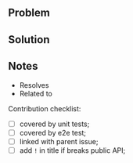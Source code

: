 ## Problem

<!--
Describe in details the problem or scenario that this PR is fixing.

If this is a feature addition or change, then focus on the WHY you are making the change.
E.g.: As a user of my dApp, I want to know that X happened when I do Y.

If this is a bug fix, please describe why the old behavior was problematic.
-->

## Solution

<!-- describe the new behavior --> 

## Notes

<!-- Remove items that are not relevant -->

- Resolves <issue number>
- Related to <link to specs>

Contribution checklist:
- [ ] covered by unit tests;
- [ ] covered by e2e test;
- [ ] linked with parent issue;
- [ ] add `!` in title if breaks public API;
